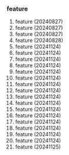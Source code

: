 ### feature

1. feature (20240827)
2. feature (20240827)
3. feature (20240827)
4. feature (20240828)
5. feature (20241124)
6. feature (20241124)
7. feature (20241124)
8. feature (20241124)
9. feature (20241124)
10. feature (20241124)
11. feature (20241124)
12. feature (20241124)
13. feature (20241124)
14. feature (20241124)
15. feature (20241124)
16. feature (20241124)
17. feature (20241124)
18. feature (20241124)
19. feature (20241124)
20. feature (20241124)
21. feature (20241125)